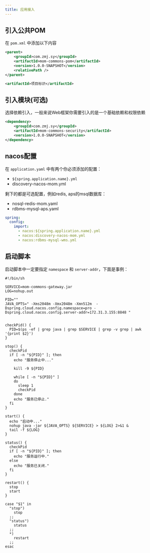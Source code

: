 ```yaml
---
title: 应用接入
---
```


## 引入公共POM

在 `pom.xml` 中添加以下内容 

```xml
<parent>
    <groupId>com.zmj.sy</groupId>
    <artifactId>mom-commons-pom</artifactId>
    <version>1.0.0-SNAPSHOT</version>
    <relativePath />
</parent>

<artifactId>项目标识</artifactId>
```

## 引入模块(可选)

选择依赖引入，一般来说Web框架你需要引入的是一个基础依赖和权限依赖

```xml
<dependency>
    <groupId>com.zmj.sy</groupId>
    <artifactId>mom-commons-security</artifactId>
    <version>1.0.0-SNAPSHOT</version>
</dependency>
```

## nacos配置


在 `application.yaml` 中有两个你必须添加的配置：
- `${spring.application.name}.yml` 
- discovery-nacos-mom.yml

剩下的都是可选配置，例如redis, aps的msql数据库：
- nosql-redis-mom.yaml
- rdbms-mysql-aps.yaml

```yaml
spring: 
  config:
    import:
      - nacos:${spring.application.name}.yml
      - nacos:discovery-nacos-mom.yml
      - nacos:rdbms-mysql-wms.yml

```

## 启动脚本

启动脚本中一定要指定 `namespace` 和 `server-addr`，下面是事例：
```shell
#!/bin/sh

SERVICE=mom-commons-gateway.jar
LOG=nohup.out

PID=""
JAVA_OPTS=" -Xms2048m -Xmx2048m -Xmn512m  -Dspring.cloud.nacos.config.namespace=pro -Dspring.cloud.nacos.config.server-addr=172.31.3.155:8848 "


checkPid() {
  PID=$(ps -ef | grep java | grep $SERVICE | grep -v grep | awk '{print $2}')
}

stop() {
  checkPid
  if [ -n "${PID}" ]; then
    echo "服务停止中..."
    
    kill -9 ${PID}
    
    while [ -n "${PID}" ]
    do
      sleep 1
      checkPid
    done
    echo "服务已停止."
  fi
}

start() {
  echo "启动中..."
  nohup java -jar ${JAVA_OPTS} ${SERVICE} > ${LOG} 2>&1 &
  tail -f ${LOG}
}

status() {
  checkPid
  if [ -n "${PID}" ]; then
    echo "服务运行中."
  else
    echo "服务已关闭."
  fi
}

restart() {
  stop
  start
}

case "$1" in
  "stop")
    stop
  ;;
  "status")
    status
  ;;
  *)
    restart
  ;;
esac

```